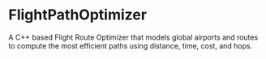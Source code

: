 # FlightPathOptimizer
A C++ based Flight Route Optimizer that models global airports and routes to compute the most efficient paths using distance, time, cost, and hops.
